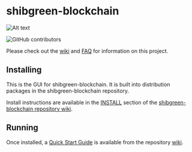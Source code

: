 # shibgreen-blockchain
![Alt text](https://www.shibgreen.com/img/shibgreen_logo.svg)

![GitHub contributors](https://img.shields.io/github/contributors/BTCgreen-network/shibgreen-blockchain?logo=GitHub)

Please check out the [wiki](https://github.com/BTCgreen-network/shibgreen-blockchain/wiki)
and [FAQ](https://github.com/BTCgreen-network/shibgreen-blockchain/wiki/FAQ) for
information on this project.

## Installing

This is the GUI for shibgreen-blockchain. It is built into distribution packages in the shibgreen-blockchain repository.

Install instructions are available in the
[INSTALL](https://github.com/BTCgreen-network/shibgreen-blockchain/wiki/INSTALL)
section of the
[shibgreen-blockchain repository wiki](https://github.com/BTCgreen-network/shibgreen-blockchain/wiki).

## Running

Once installed, a
[Quick Start Guide](https://github.com/BTCgreen-network/shibgreen-blockchain/wiki/Quick-Start-Guide)
is available from the repository
[wiki](https://github.com/BTCgreen-network/shibgreen-blockchain/wiki).
